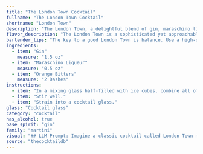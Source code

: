 ```yaml
---
title: "The London Town Cocktail"
fullname: "The London Town Cocktail"
shortname: "London Town"
description: "The London Town, a delightful blend of gin, maraschino liqueur, and orange bitters, is a classic member of the Martini family. Though its exact origins are shrouded in mystery, its profile suggests a nod to the rich history of gin cocktails in London, where the spirit itself was born. "
flavor_description: "The London Town is a sophisticated yet approachable gin cocktail. It boasts a crisp, clean juniper forwardness from the gin, balanced by the sweetness and cherry notes of maraschino liqueur.  A whisper of orange bitters adds a subtle complexity, with hints of citrus and spice that linger on the palate.  "
bartender_tips: "The key to a good London Town is balance. Use a high-quality gin, as its flavor will shine through. A good dash of orange bitters adds complexity, but don't overdo it.  Chill your glass and stir the ingredients with ice until well-chilled. This ensures the cocktail is properly diluted and the flavors meld beautifully. Garnish with a flamed orange peel for an aromatic finish. "
ingredients:
  - item: "Gin"
    measure: "1.5 oz"
  - item: "Maraschino Liqueur"
    measure: "0.5 oz"
  - item: "Orange Bitters"
    measure: "2 Dashes"
instructions:
  - item: "In a mixing glass half-filled with ice cubes, combine all of the ingredients."
  - item: "Stir well."
  - item: "Strain into a cocktail glass."
glass: "Cocktail glass"
category: "cocktail"
has_alcohol: true
base_spirit: "gin"
family: "martini"
visual: "## LLM Prompt: Imagine a classic cocktail called London Town made with **gin, maraschino liqueur, and orange bitters**.  Describe the appearance of this cocktail in detail, considering:* **Color:** What is the overall hue of the drink?  Is it clear, cloudy, or somewhere in between? Are there any layers or gradients in the color?* **Texture:** Is the drink clear and still, or does it have a cloudy appearance? Does it have any visible particles or sediments? * **Garnish:** What would be a suitable garnish for this cocktail? Describe its appearance and how it complements the drink visually.* **Glassware:** What type of glass would be best suited for serving this cocktail? How does the glass shape enhance the visual appeal?**Please provide a detailed description of the visual aspects of the London Town cocktail, capturing its aesthetic appeal.** "
source: "thecocktaildb"
---
```


